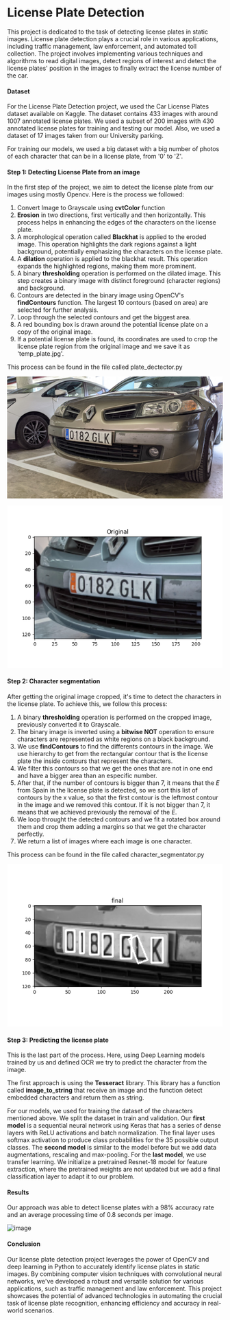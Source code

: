 # License Plate Detection

This project is dedicated to the task of detecting license plates in static images. License plate detection plays a crucial role in various applications, including traffic management, law enforcement, and automated toll collection. The project involves implementing various techniques and algorithms to read digital images, detect regions of interest and detect the license plates' position in the images to finally extract the license number of the car.

#### Dataset

For the License Plate Detection project, we used the Car License Plates dataset available on Kaggle. The dataset contains 433 images with around 1007 annotated license plates. We used a subset of 200 images with 430 annotated license plates for training and testing our model. Also, we used a dataset of 17 images taken from our University parking. 

For training our models, we used a big dataset with a big number of photos of each character that can be in a license plate, from '0' to 'Z'.

#### Step 1: Detecting License Plate from an image
In the first step of the project, we aim to detect the license plate from our images using mostly Opencv. Here is the process we followed:
1. Convert Image to Grayscale using **cvtColor** function
2. **Erosion** in two directions, first vertically and then horizontally. This process helps in enhancing the edges of the characters on the license plate.
3. A morphological operation called **Blackhat** is applied to the eroded image. This operation highlights the dark regions against a light background, potentially emphasizing the characters on the license plate.
4. A **dilation** operation is applied to the blackhat result. This operation expands the highlighted regions, making them more prominent.
5. A binary **thresholding** operation is performed on the dilated image. This step creates a binary image with distinct foreground (character regions) and background.
6. Contours are detected in the binary image using OpenCV's **findContours** function. The largest 10 contours (based on area) are selected for further analysis.
7. Loop through the selected contours and get the biggest area.
8. A red bounding box is drawn around the potential license plate on a copy of the original image.
9. If a potential license plate is found, its coordinates are used to crop the license plate region from the original image and we save it as 'temp_plate.jpg'.

This process can be found in the file called plate_dectector.py

![Alt text](<License plate detection/img/plates/0182GLK.png>)

![Alt text](<License plate detection/img/figure1.png>)

#### Step 2: Character segmentation
After getting the original image cropped, it's time to detect the characters in the license plate. To achieve this, we follow this process:
1. A binary **thresholding** operation is performed on the cropped image, previously converted it to Grayscale.
2. The binary image is inverted  using a **bitwise NOT** operation to ensure characters are represented as white regions on a black background.
3. We use **findContours** to find the differents contours in the image. We use hierarchy to get from the rectangular contour that is the license plate the inside contours that represent the characters.
4. We filter this contours so that we get the ones that are not in one end and have a bigger area than an especific number.
5. After that, if the number of contours is bigger than 7, it means that the *E* from Spain in the license plate is detected, so we sort this list of contours by the x value, so that the first contour is the leftmost contour in the image and we removed this contour. If it is not bigger than 7, it means that we achieved previously the removal of the *E*.
6. We loop throught the detected contours and we fit a rotated box around them and crop them adding a margins so that we get the character perfectly.
7. We return a list of images where each image is one character.

This process can be found in the file called character_segmentator.py

![Alt text](<License plate detection/img/figure2.png>)


#### Step 3: Predicting the license plate
This is the last part of the process. Here, using Deep Learning models trained by us and defined OCR we try to predict the character from the image.

The first approach is using the **Tesseract** library. This library has a function called **image_to_string** that receive an image and the function detect embedded characters and return them as string.

For our models, we used for training the dataset of the characters mentioned above. We split the dataset in train and validation. Our **first model** is a sequential neural network using Keras that has a series of dense layers with ReLU activations and batch normalization. The final layer uses softmax activation to produce class probabilities for the 35 possible output classes. The **second model** is similar to the model before but we add data augmentations, rescaling and max-pooling. For the **last model**, we use transfer learning. We initialize a pretrained Resnet-18 model for feature extraction, where the pretrained weights are not updated but we add a final classification layer to adapt it to our problem.

#### Results

Our approach was able to detect license plates with a 98% accuracy rate and an average processing time of 0.8 seconds per image.

![image](https://github.com/GabrielGausachs/PSIV-projects/assets/130310825/6838481d-b06a-4898-87b0-aaf5a4c66baf)


#### Conclusion

Our license plate detection project leverages the power of OpenCV and deep learning in Python to accurately identify license plates in static images. By combining computer vision techniques with convolutional neural networks, we've developed a robust and versatile solution for various applications, such as traffic management and law enforcement. This project showcases the potential of advanced technologies in automating the crucial task of license plate recognition, enhancing efficiency and accuracy in real-world scenarios.
